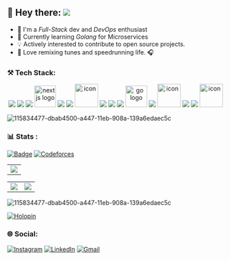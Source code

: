 <!--<div align="center">
<img src="https://github.com/Anmol-Baranwal/Cool-GIFs-For-GitHub/assets/74038190/0c7eb6ed-663b-4ce4-bfbd-18239a38ba1b" width="100%">
</div>-->

## 👋 Hey there: ![](https://komarev.com/ghpvc/?username=ShinichiShi&label=Profile+views&style=flat&color=blueviolet)
- 🌱 I'm a *Full-Stack* dev and *DevOps* enthusiast
- 🌱 Currently learning *Golang* for Microservices
- 💡 Actively interested to contribute to open source projects.
- 🎵 Love remixing tunes and speedrunning life. 🎧

### ⚒️ Tech Stack:
<p align="center">
    <img src="https://skillicons.dev/icons?i=js" />
    <img src="https://skillicons.dev/icons?i=solidity" />
    <img src="https://skillicons.dev/icons?i=tailwind" />
    <img src="https://cdn.jsdelivr.net/gh/devicons/devicon/icons/nextjs/nextjs-original.svg" height="50" alt="nextjs logo"  />
    <img src="https://skillicons.dev/icons?i=nodejs" />
    <img src="https://skillicons.dev/icons?i=c" />
    <img src="https://techstack-generator.vercel.app/cpp-icon.svg" alt="icon" width="54" height="54" />
    <img src="https://skillicons.dev/icons?i=ts" />
    <img src="https://skillicons.dev/icons?i=express" />
    <img src="https://skillicons.dev/icons?i=firebase" />
    <img src="https://cdn.jsdelivr.net/gh/devicons/devicon/icons/go/go-original.svg" height="50" alt="go logo"  />
    <img src="https://skillicons.dev/icons?i=vite" />
    <img src="https://techstack-generator.vercel.app/react-icon.svg" alt="icon" width="54" height="54" />
    <img src="https://skillicons.dev/icons?i=git" />
    <img src="https://skillicons.dev/icons?i=githubactions" />
    <img src="https://techstack-generator.vercel.app/docker-icon.svg" alt="icon" width="54" height="54" />
 </p>
 
 ![115834477-dbab4500-a447-11eb-908a-139a6edaec5c](https://user-images.githubusercontent.com/105775899/235299569-e15e9b1c-09cc-492a-ad8e-cef25979d4d1.gif)

### 📊 Stats :
[![Badge](https://cp-logo.vercel.app/codechef/shinichishi)](https://www.codechef.com/users/shinichishi) [![Codeforces](https://badges.riever.dev/codeforces/Shinichi_shi.svg)](https://codeforces.com/profile/jo_on)
<table align="center">
  <tr>
    <td>
      <img src="https://github-readme-streak-stats.herokuapp.com?user=ShinichiShi&theme=black-ice&hide_border=true&card_width=705">
    </td>
  </tr>
</table>

<table align="center">
  <tr>
    <td>
      <img src="http://github-profile-summary-cards.vercel.app/api/cards/stats?username=ShinichiShi&theme=transparent">
    </td>
    <td>
      <img src="http://github-profile-summary-cards.vercel.app/api/cards/most-commit-language?username=ShinichiShi&theme=transparent">
    </td>
  </tr>
</table>

![115834477-dbab4500-a447-11eb-908a-139a6edaec5c](https://user-images.githubusercontent.com/105775899/235299569-e15e9b1c-09cc-492a-ad8e-cef25979d4d1.gif)

[![Holopin](https://holopin.me/ShinichiShi)](https://holopin.io/@ShinichiShi)

### 🌐 Social:
[![Instagram](https://img.shields.io/badge/Instagram-%23E4405F.svg?logo=Instagram&logoColor=white)](https://www.instagram.com/shinichi_shi/)  [![LinkedIn](https://img.shields.io/badge/LinkedIn-%230077B5.svg?logo=linkedin&logoColor=white)](https://www.linkedin.com/in/supreeth-c-shinichi/) [![Gmail](https://img.shields.io/badge/Gmail-D14836?logo=gmail&logoColor=white)](mailto:supreeth2020@gmail.com)
